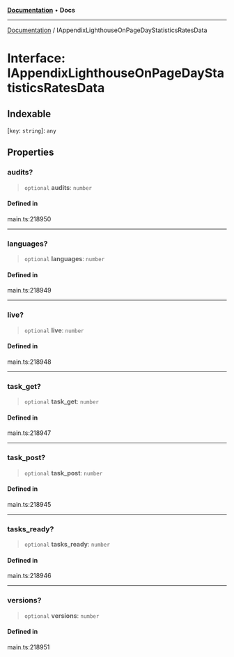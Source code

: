 [**Documentation**](../README.md) • **Docs**

***

[Documentation](../globals.md) / IAppendixLighthouseOnPageDayStatisticsRatesData

# Interface: IAppendixLighthouseOnPageDayStatisticsRatesData

## Indexable

 \[`key`: `string`\]: `any`

## Properties

### audits?

> `optional` **audits**: `number`

#### Defined in

main.ts:218950

***

### languages?

> `optional` **languages**: `number`

#### Defined in

main.ts:218949

***

### live?

> `optional` **live**: `number`

#### Defined in

main.ts:218948

***

### task\_get?

> `optional` **task\_get**: `number`

#### Defined in

main.ts:218947

***

### task\_post?

> `optional` **task\_post**: `number`

#### Defined in

main.ts:218945

***

### tasks\_ready?

> `optional` **tasks\_ready**: `number`

#### Defined in

main.ts:218946

***

### versions?

> `optional` **versions**: `number`

#### Defined in

main.ts:218951
